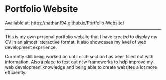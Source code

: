 # Portfolio Website
Available at: https://nathanf94.github.io/Portfolio-Website/
<hr>

This is my own personal portfolio website that I have created to display my CV in an almost interactive format. It also showcases my level of web development experience.

Currently still being worked on until each section has been filled out with information. Also a place to test out new frameworks to help improve my web development knowledge and being able to create websites a lot more efficiently.
